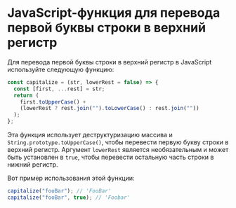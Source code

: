# JavaScript-функция для перевода первой буквы строки в верхний регистр

Для перевода первой буквы строки в верхний регистр в JavaScript используйте следующую функцию:

```js
const capitalize = (str, lowerRest = false) => {
  const [first, ...rest] = str;
  return (
    first.toUpperCase() +
    (lowerRest ? rest.join("").toLowerCase() : rest.join(""))
  );
};
```

Эта функция использует деструктуризацию массива и `String.prototype.toUpperCase()`, чтобы перевести первую букву строки в верхний регистр. Аргумент `lowerRest` является необязательным и может быть установлен в `true`, чтобы перевести остальную часть строки в нижний регистр.

Вот пример использования этой функции:

```js
capitalize("fooBar"); // 'FooBar'
capitalize("fooBar", true); // 'Foobar'
```
